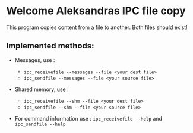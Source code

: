 # Welcome Aleksandras IPC file copy

This program copies content from a file to another.
Both files should exist!

## Implemented methods:
- Messages, use : 
    - `ipc_receivefile --messages --file <your dest file>`
    - `ipc_sendfile --messages --file <your source file>`
- Shared memory, use : 
    - `ipc_receivefile --shm --file <your dest file>`
    - `ipc_sendfile --shm --file <your source file>`

- For command information use : `ipc_receivefile --help` and `ipc_sendfile --help`
